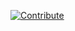 [![Contribute](https://che.openshift.io/factory/resources/factory-contribute.svg)](https://che.prod-preview.openshift.io/f?url=https://raw.githubusercontent.com/ibuziuk/my-che-devfiles/master/vertx-maven-verticle/devfile.yaml)
